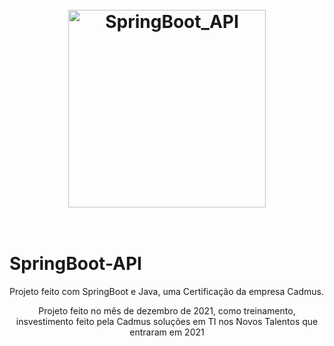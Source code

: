 
<h1 align="center">
<br>
  <img src="file:///C:/Users/Davidson/Downloads/power_icon-icons.com_53620.png" alt="SpringBoot_API" width="316">
<br>
<br>
</h1>




# SpringBoot-API
Projeto feito com SpringBoot e Java, uma Certificação da empresa Cadmus.

<p align="center">Projeto feito no mês de dezembro de 2021, como treinamento, insvestimento feito pela Cadmus soluções  em TI nos Novos Talentos que entraram em 2021</p>
